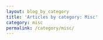 ```yaml
---
layout: blog_by_category
title: 'Articles by category: Misc'
category: misc
permalink: /category/misc/
---
```

